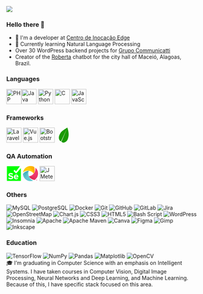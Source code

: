 ![](https://github-profile-trophy.vercel.app/?username=laellsr&theme=onedark&no-frame=true&no-bg=true&margin-w=4&rank=S,AAA,AA,A,UNKNOWN,SECRET)

### **Hello there** 👋
- 🔭 I'm a developer at [Centro de Inocação Edge](https://www.linkedin.com/company/edge-inovacao)
- 🌱 Currently learning Natural Language Processing
- Over 30 WordPress backend projects for [Grupo Communicatti](https://communicatti.com/)
- Creator of the [Roberta](https://www.online.maceio.al.gov.br/) chatbot for the city hall of Maceió, Alagoas, Brazil.

### Languages
<img src="https://cdn.jsdelivr.net/gh/devicons/devicon/icons/php/php-original.svg" height="40" width="40" title="PHP"><img src="https://cdn.jsdelivr.net/gh/devicons/devicon/icons/java/java-original.svg" height="40" width="40" title="Java">
<img src="https://cdn.jsdelivr.net/gh/devicons/devicon/icons/python/python-original.svg" height="40" width="40" title="Python">
<img src="https://cdn.jsdelivr.net/gh/devicons/devicon/icons/c/c-original.svg" height="40" width="40" title="C">
<img src="https://cdn.jsdelivr.net/gh/devicons/devicon/icons/javascript/javascript-original.svg" height="40" width="40" title="JavaScript">

### Frameworks
<img src="https://cdn.jsdelivr.net/gh/devicons/devicon/icons/laravel/laravel-original.svg" height="40" width="40" title="Laravel">
<img src="https://cdn.jsdelivr.net/gh/devicons/devicon/icons/vuejs/vuejs-original.svg" height="40" width="40" title="Vue.js">
<img src="https://cdn.jsdelivr.net/gh/devicons/devicon/icons/bootstrap/bootstrap-original.svg" height="40" width="40" title="Bootstrap">
<svg height="40" width="40" fill="#199900" role="img" viewBox="0 0 24 24" xmlns="http://www.w3.org/2000/svg"><title>Leaflet</title><path d="M17.69 0c-.355.574-8.432 4.74-10.856 8.649-2.424 3.91-3.116 6.988-2.237 9.882.879 2.893 2.559 2.763 3.516 3.717.958.954 2.257 2.113 4.332 1.645 2.717-.613 5.335-2.426 6.638-7.508 1.302-5.082.448-9.533-.103-11.99A35.395 35.395 0 0 0 17.69 0zm-.138.858l-9.22 21.585-.574-.577Z"/></svg>

### QA Automation
<svg viewBox="0 0 128 128" width="40px" height="40px">
<path fill="#00FF00" d="M83.1 80.5c-4.7-.1-8.8 3.4-9.3 8.1 0 .2.1.3.3.3h18c.2 0 .3-.1.3-.3-.4-4.8-4.5-8.4-9.3-8.1z"></path><path fill="#00FF00" d="M121.7 19.9l-38.4 43c-.4.5-1.2.5-1.7.1l-.1-.1-19.4-20.1c-.4-.4-.4-1-.1-1.5l6.5-8.3c.4-.5 1.1-.7 1.6-.3.1.1.2.1.2.2l11 12.1c.4.5 1.2.5 1.7.1l.1-.1 30.7-41.7c.3-.4.2-.9-.2-1.2-.1-.1-.3-.1-.5-.2H5.7c-.5.1-.9.5-.9 1v122.2c0 .5.4.9.9.9h116.6c.5 0 .9-.4.9-.9V20.5c0-.5-.4-.8-.8-.8-.3-.1-.5 0-.7.2zm-83.8 92.5c-7.7.3-15.2-2.3-20.9-7.4-.4-.4-.5-1-.1-1.5l4.5-6.4c.4-.5 1.1-.6 1.6-.3l.1.1c4.2 3.9 9.6 6 15.3 6 6 0 8.9-2.8 8.9-5.7 0-9.1-29.5-2.8-29.5-22.1 0-8.5 7.4-15.6 19.4-15.6 6.9-.2 13.7 2.1 19.1 6.5.4.4.5 1.1.1 1.5l-4.7 6.2c-.4.5-1.1.6-1.6.2-4-3.2-8.9-4.9-14-4.8-4.7 0-7.3 2.1-7.3 5.1 0 8.1 29.4 2.7 29.4 21.8.1 9.3-6.6 16.4-20.3 16.4zm64.3-17.8c0 .6-.5 1-1 1H74.3c-.2 0-.3.1-.3.3.9 5.2 5.6 8.8 10.9 8.5 3.4-.1 6.6-1.1 9.3-3.1.4-.3 1.1-.3 1.4.2l.1.1 3.3 4.8c.3.4.2 1-.2 1.4-4.3 3.2-9.6 4.8-14.9 4.6-11.6 0-20.3-7.8-20.3-20-.3-10.7 8.1-19.6 18.8-19.9h.9c11.3 0 19.1 8.5 19.1 20.9l-.2 1.2z"></path></svg>
<svg xmlns="http://www.w3.org/2000/svg" xmlns:xlink="http://www.w3.org/1999/xlink" viewBox="0 0 500 500.2" width="40px" height="40px"><defs><style>.cls-1{isolation:isolate;}.cls-2{fill:#ffcc06;}.cls-3{fill:#65c9d3;}.cls-4,.cls-8{fill:#ee376d;}.cls-4,.cls-5,.cls-6,.cls-7{mix-blend-mode:multiply;}.cls-5{fill:url(#linear-gradient);}.cls-6{fill:url(#linear-gradient-2);}.cls-7{fill:url(#linear-gradient-3);}</style><linearGradient id="linear-gradient" x1="489.24" y1="318.86" x2="112.09" y2="452.38" gradientUnits="userSpaceOnUse"><stop offset="0" stop-color="#ee376d" stop-opacity="0"/><stop offset="0.14" stop-color="#e9376d" stop-opacity="0.06"/><stop offset="0.37" stop-color="#db386e" stop-opacity="0.22"/><stop offset="0.68" stop-color="#c6396f" stop-opacity="0.48"/><stop offset="1" stop-color="#ab3b70" stop-opacity="0.8"/></linearGradient><linearGradient id="linear-gradient-2" x1="64.19" y1="428.59" x2="174.29" y2="58.47" gradientUnits="userSpaceOnUse"><stop offset="0" stop-color="#65c9d3" stop-opacity="0"/><stop offset="1" stop-color="#65c9d3"/></linearGradient><linearGradient id="linear-gradient-3" x1="90.92" y1="124.45" x2="388.5" y2="124.45" gradientUnits="userSpaceOnUse"><stop offset="0" stop-color="#ffca04" stop-opacity="0"/><stop offset="0.1" stop-color="#ffca04" stop-opacity="0.07"/><stop offset="0.31" stop-color="#ffca04" stop-opacity="0.25"/><stop offset="0.59" stop-color="#ffca04" stop-opacity="0.54"/><stop offset="0.95" stop-color="#ffca04" stop-opacity="0.94"/><stop offset="1" stop-color="#ffca04"/></linearGradient></defs><title>Appium mark color</title><g class="cls-1"><g id="artwork"><path class="cls-2" d="M368.77,228q-4.5,10.68-10,20.87a249.74,249.74,0,0,0-163.6-93.3,255.49,255.49,0,0,0-32.94-2.15A248.92,248.92,0,0,0,2.89,210.81C21.75,91.36,125.15,0,249.91,0A249.44,249.44,0,0,1,366.8,29l.07.17a251.47,251.47,0,0,1,13.05,36.94A248.9,248.9,0,0,1,368.77,228Z"/><path class="cls-3" d="M338.34,484.09a249.47,249.47,0,0,1-88.43,16.11c-124.86,0-228.3-91.47-247.07-211A251.38,251.38,0,0,1,.1,262.63l.1-.13a248.94,248.94,0,0,1,139.07-96.65,253.62,253.62,0,0,1,32.38-6.44q11.44-1.51,22.79-1.92a250.1,250.1,0,0,0,143.9,326.6Z"/><path class="cls-4" d="M500,250.11a249.5,249.5,0,0,1-90.73,192.72c-9.55,7.92-20.5,16.09-25.5,18.55a251.81,251.81,0,0,1-174.9-98q-7-9.17-13.1-19.06A250.14,250.14,0,0,0,412.37,96.47a253,253,0,0,0-3.05-39.08A249.67,249.67,0,0,1,500,250.11Z"/><path class="cls-5" d="M500,250.12a249.52,249.52,0,0,1-90.73,192.72c-9.55,7.92-20.49,16.07-25.48,18.53a251.86,251.86,0,0,1-174.92-98q-7-9.17-13.09-19.07a250.14,250.14,0,0,0,301-133.08L497,211A254.15,254.15,0,0,1,500,250.12Z"/><path class="cls-6" d="M116.05,327.16a250.91,250.91,0,0,0,45.77,157.1C78.9,453.05,16.94,379.05,2.83,289.17A252,252,0,0,1,0,260.52c.05.66.12,1.34.19,2A250.36,250.36,0,0,1,171.64,159.42q11.45-1.51,22.79-1.92a250.68,250.68,0,0,0-78.38,169.66Z"/><path class="cls-7" d="M368.77,228q-4.5,10.68-10,20.87A249.81,249.81,0,0,0,250,95.18,255,255,0,0,0,221,79.32,248.62,248.62,0,0,0,90.92,57.05,249.83,249.83,0,0,1,366.8,29l.07.17a252.22,252.22,0,0,1,13.05,36.94A248.91,248.91,0,0,1,368.77,228Z"/><path class="cls-8" d="M450.2,456.59a21.34,21.34,0,0,1,2.79-.15c2.15,0,3.71.69,3.71,2.49,0,2.1-1.61,2.59-4.15,2.59H450.2Zm12.16,14.8a41.1,41.1,0,0,0-4.64-7.57,4.92,4.92,0,0,0,3.13-4.79c0-3.95-3-6.15-8.69-6.15a37.14,37.14,0,0,0-6.2.54v18h4.24v-6.55h3.62a39.16,39.16,0,0,1,3.81,6.55Zm5.42-9c0,8.69-6.2,14.9-14.65,14.9s-14.5-6.3-14.5-14.9,6.06-14.84,14.5-14.84S467.78,453.56,467.78,462.35Zm3.71,0c0-10.74-7.86-18.46-18.36-18.46a18.46,18.46,0,0,0,0,36.92C463.49,480.81,471.49,473.14,471.49,462.35Z"/></g></g></svg>
<img src="https://jmeter.apache.org/images/logo.svg" height="40px" title="JMeter">

### Others
<img src="https://img.shields.io/badge/MySQL-4479A1.svg?style=flat&logo=mysql&logoColor=white" title="MySQL">
<img src="https://img.shields.io/badge/PostgreSQL-%23316192.svg?style=flat&logo=postgresql&logoColor=white" title="PostgreSQL">
<img src="https://img.shields.io/badge/Docker-%230db7ed.svg?style=flat&logo=docker&logoColor=white" title="Docker">
<img src="https://img.shields.io/badge/Git-%23F05033.svg?style=flat&logo=git&logoColor=white" title="Git">
<img src="https://img.shields.io/badge/GitHub-%23121011.svg?style=flat&logo=github&logoColor=white" title="GitHub">
<img src="https://img.shields.io/badge/GitLab-%23181717.svg?style=flat&logo=gitlab&logoColor=white" title="GitLab">
<img src="https://img.shields.io/badge/jira-%230A0FFF.svg?style=flat&logo=jira&logoColor=white" title="Jira">
<img src="https://img.shields.io/badge/OpenStreetMap-%237EBC6F.svg?style=flat&logo=openstreetmap&logoColor=white" title="OpenStreetMap">
<img src="https://img.shields.io/badge/Chart.js-F5788D.svg?style=flat&logo=chart.js&logoColor=white" title="Chart.js">
<img src="https://img.shields.io/badge/CSS3-%231572B6.svg?style=flat&logo=css3&logoColor=white" title="CSS3">
<img src="https://img.shields.io/badge/HTML5-%23E34F26.svg?style=flat&logo=html5&logoColor=white" title="HTML5">
<img src="https://img.shields.io/badge/bash-%23121011.svg?style=flat&logo=gnu-bash&logoColor=white" title="Bash Script">
<img src="https://img.shields.io/badge/WordPress-%23117AC9.svg?style=flat&logo=WordPress&logoColor=white" title="WordPress"> 
<img src="https://img.shields.io/badge/Insomnia-black?style=flat&logo=insomnia&logoColor=5849BE" title="Insomnia">
<img src="https://img.shields.io/badge/Apache-%23D42029.svg?style=flat&logo=apache&logoColor=white" title="Apache">
<img src="https://img.shields.io/badge/Apache%20Maven-C71A36?style=flat&logo=Apache%20Maven&logoColor=white" title="Apache Maven">
<img src="https://img.shields.io/badge/Canva-%2300C4CC.svg?style=flat&logo=Canva&logoColor=white" title="Canva">
<img src="https://img.shields.io/badge/Figma-%23F24E1E.svg?style=flat&logo=figma&logoColor=white" title="Figma">
<img src="https://img.shields.io/badge/Gimp-657D8B?style=flat&logo=gimp&logoColor=FFFFFF" title="Gimp">
<img src="https://img.shields.io/badge/Inkscape-e0e0e0?style=flat&logo=inkscape&logoColor=080A13" title="Inkscape">

### Education
<img src="https://img.shields.io/badge/TensorFlow-%23FF6F00.svg?style=for-the-badge&logo=TensorFlow&logoColor=white" alt="TensorFlow">
<img src="https://img.shields.io/badge/NumPy-%23013243.svg?style=for-the-badge&logo=numpy&logoColor=white" alt="NumPy">
<img src="https://img.shields.io/badge/Pandas-%23150458.svg?style=for-the-badge&logo=pandas&logoColor=white" alt="Pandas">
<img src="https://img.shields.io/badge/Matplotlib-%23ffffff.svg?style=for-the-badge&logo=Matplotlib&logoColor=black" alt="Matplotlib">
<img src="https://img.shields.io/badge/OpenCV-%23white.svg?style=for-the-badge&logo=opencv&logoColor=white" alt="OpenCV"><br>
🎓 I’m graduating in Computer Science with an emphasis on Intelligent Systems. I have taken courses in Computer Vision, Digital Image Processing, Neural Networks and Deep Learning, and Machine Learning. Because of this, I have specific stack focused on this area.

<!-- ### My stacks
<table style="margin-top:-20px;margin-left:-9px;"><tr><td valign="top" width="33%">

#### Languages
<div align="left">
<img src="https://cdn.jsdelivr.net/gh/devicons/devicon/icons/php/php-original.svg" height="40" width="40" title="PHP">
<img src="https://cdn.jsdelivr.net/gh/devicons/devicon/icons/java/java-original.svg" height="40" width="40" title="Java">
<img src="https://cdn.jsdelivr.net/gh/devicons/devicon/icons/python/python-original.svg" height="40" width="40" title="Python"><br>
<img src="https://cdn.jsdelivr.net/gh/devicons/devicon/icons/c/c-original.svg" height="40" width="40" title="C">
<img src="https://cdn.jsdelivr.net/gh/devicons/devicon/icons/javascript/javascript-original.svg" height="40" width="40" title="JavaScript">
</div>

</td><td valign="top" width="33%">

#### Frameworks
<div align="left">
<img src="https://cdn.jsdelivr.net/gh/devicons/devicon/icons/laravel/laravel-original.svg" height="40" width="40" title="Laravel">
<img src="https://cdn.jsdelivr.net/gh/devicons/devicon/icons/vuejs/vuejs-original.svg" height="40" width="40" title="Vue.js">
<img src="https://cdn.jsdelivr.net/gh/devicons/devicon/icons/bootstrap/bootstrap-original.svg" height="40" width="40" title="Bootstrap">
<svg height="40" width="40" fill="#199900" role="img" viewBox="0 0 24 24" xmlns="http://www.w3.org/2000/svg"><title>Leaflet</title><path d="M17.69 0c-.355.574-8.432 4.74-10.856 8.649-2.424 3.91-3.116 6.988-2.237 9.882.879 2.893 2.559 2.763 3.516 3.717.958.954 2.257 2.113 4.332 1.645 2.717-.613 5.335-2.426 6.638-7.508 1.302-5.082.448-9.533-.103-11.99A35.395 35.395 0 0 0 17.69 0zm-.138.858l-9.22 21.585-.574-.577Z"/></svg>
</div>

</td><td valign="top" width="33%">

#### QA Automation
<div align="left">
<svg viewBox="0 0 128 128" width="40px" height="40px">
<path fill="#00FF00" d="M83.1 80.5c-4.7-.1-8.8 3.4-9.3 8.1 0 .2.1.3.3.3h18c.2 0 .3-.1.3-.3-.4-4.8-4.5-8.4-9.3-8.1z"></path><path fill="#00FF00" d="M121.7 19.9l-38.4 43c-.4.5-1.2.5-1.7.1l-.1-.1-19.4-20.1c-.4-.4-.4-1-.1-1.5l6.5-8.3c.4-.5 1.1-.7 1.6-.3.1.1.2.1.2.2l11 12.1c.4.5 1.2.5 1.7.1l.1-.1 30.7-41.7c.3-.4.2-.9-.2-1.2-.1-.1-.3-.1-.5-.2H5.7c-.5.1-.9.5-.9 1v122.2c0 .5.4.9.9.9h116.6c.5 0 .9-.4.9-.9V20.5c0-.5-.4-.8-.8-.8-.3-.1-.5 0-.7.2zm-83.8 92.5c-7.7.3-15.2-2.3-20.9-7.4-.4-.4-.5-1-.1-1.5l4.5-6.4c.4-.5 1.1-.6 1.6-.3l.1.1c4.2 3.9 9.6 6 15.3 6 6 0 8.9-2.8 8.9-5.7 0-9.1-29.5-2.8-29.5-22.1 0-8.5 7.4-15.6 19.4-15.6 6.9-.2 13.7 2.1 19.1 6.5.4.4.5 1.1.1 1.5l-4.7 6.2c-.4.5-1.1.6-1.6.2-4-3.2-8.9-4.9-14-4.8-4.7 0-7.3 2.1-7.3 5.1 0 8.1 29.4 2.7 29.4 21.8.1 9.3-6.6 16.4-20.3 16.4zm64.3-17.8c0 .6-.5 1-1 1H74.3c-.2 0-.3.1-.3.3.9 5.2 5.6 8.8 10.9 8.5 3.4-.1 6.6-1.1 9.3-3.1.4-.3 1.1-.3 1.4.2l.1.1 3.3 4.8c.3.4.2 1-.2 1.4-4.3 3.2-9.6 4.8-14.9 4.6-11.6 0-20.3-7.8-20.3-20-.3-10.7 8.1-19.6 18.8-19.9h.9c11.3 0 19.1 8.5 19.1 20.9l-.2 1.2z"></path></svg>
<svg xmlns="http://www.w3.org/2000/svg" xmlns:xlink="http://www.w3.org/1999/xlink" viewBox="0 0 500 500.2" width="40px" height="40px"><defs><style>.cls-1{isolation:isolate;}.cls-2{fill:#ffcc06;}.cls-3{fill:#65c9d3;}.cls-4,.cls-8{fill:#ee376d;}.cls-4,.cls-5,.cls-6,.cls-7{mix-blend-mode:multiply;}.cls-5{fill:url(#linear-gradient);}.cls-6{fill:url(#linear-gradient-2);}.cls-7{fill:url(#linear-gradient-3);}</style><linearGradient id="linear-gradient" x1="489.24" y1="318.86" x2="112.09" y2="452.38" gradientUnits="userSpaceOnUse"><stop offset="0" stop-color="#ee376d" stop-opacity="0"/><stop offset="0.14" stop-color="#e9376d" stop-opacity="0.06"/><stop offset="0.37" stop-color="#db386e" stop-opacity="0.22"/><stop offset="0.68" stop-color="#c6396f" stop-opacity="0.48"/><stop offset="1" stop-color="#ab3b70" stop-opacity="0.8"/></linearGradient><linearGradient id="linear-gradient-2" x1="64.19" y1="428.59" x2="174.29" y2="58.47" gradientUnits="userSpaceOnUse"><stop offset="0" stop-color="#65c9d3" stop-opacity="0"/><stop offset="1" stop-color="#65c9d3"/></linearGradient><linearGradient id="linear-gradient-3" x1="90.92" y1="124.45" x2="388.5" y2="124.45" gradientUnits="userSpaceOnUse"><stop offset="0" stop-color="#ffca04" stop-opacity="0"/><stop offset="0.1" stop-color="#ffca04" stop-opacity="0.07"/><stop offset="0.31" stop-color="#ffca04" stop-opacity="0.25"/><stop offset="0.59" stop-color="#ffca04" stop-opacity="0.54"/><stop offset="0.95" stop-color="#ffca04" stop-opacity="0.94"/><stop offset="1" stop-color="#ffca04"/></linearGradient></defs><title>Appium mark color</title><g class="cls-1"><g id="artwork"><path class="cls-2" d="M368.77,228q-4.5,10.68-10,20.87a249.74,249.74,0,0,0-163.6-93.3,255.49,255.49,0,0,0-32.94-2.15A248.92,248.92,0,0,0,2.89,210.81C21.75,91.36,125.15,0,249.91,0A249.44,249.44,0,0,1,366.8,29l.07.17a251.47,251.47,0,0,1,13.05,36.94A248.9,248.9,0,0,1,368.77,228Z"/><path class="cls-3" d="M338.34,484.09a249.47,249.47,0,0,1-88.43,16.11c-124.86,0-228.3-91.47-247.07-211A251.38,251.38,0,0,1,.1,262.63l.1-.13a248.94,248.94,0,0,1,139.07-96.65,253.62,253.62,0,0,1,32.38-6.44q11.44-1.51,22.79-1.92a250.1,250.1,0,0,0,143.9,326.6Z"/><path class="cls-4" d="M500,250.11a249.5,249.5,0,0,1-90.73,192.72c-9.55,7.92-20.5,16.09-25.5,18.55a251.81,251.81,0,0,1-174.9-98q-7-9.17-13.1-19.06A250.14,250.14,0,0,0,412.37,96.47a253,253,0,0,0-3.05-39.08A249.67,249.67,0,0,1,500,250.11Z"/><path class="cls-5" d="M500,250.12a249.52,249.52,0,0,1-90.73,192.72c-9.55,7.92-20.49,16.07-25.48,18.53a251.86,251.86,0,0,1-174.92-98q-7-9.17-13.09-19.07a250.14,250.14,0,0,0,301-133.08L497,211A254.15,254.15,0,0,1,500,250.12Z"/><path class="cls-6" d="M116.05,327.16a250.91,250.91,0,0,0,45.77,157.1C78.9,453.05,16.94,379.05,2.83,289.17A252,252,0,0,1,0,260.52c.05.66.12,1.34.19,2A250.36,250.36,0,0,1,171.64,159.42q11.45-1.51,22.79-1.92a250.68,250.68,0,0,0-78.38,169.66Z"/><path class="cls-7" d="M368.77,228q-4.5,10.68-10,20.87A249.81,249.81,0,0,0,250,95.18,255,255,0,0,0,221,79.32,248.62,248.62,0,0,0,90.92,57.05,249.83,249.83,0,0,1,366.8,29l.07.17a252.22,252.22,0,0,1,13.05,36.94A248.91,248.91,0,0,1,368.77,228Z"/><path class="cls-8" d="M450.2,456.59a21.34,21.34,0,0,1,2.79-.15c2.15,0,3.71.69,3.71,2.49,0,2.1-1.61,2.59-4.15,2.59H450.2Zm12.16,14.8a41.1,41.1,0,0,0-4.64-7.57,4.92,4.92,0,0,0,3.13-4.79c0-3.95-3-6.15-8.69-6.15a37.14,37.14,0,0,0-6.2.54v18h4.24v-6.55h3.62a39.16,39.16,0,0,1,3.81,6.55Zm5.42-9c0,8.69-6.2,14.9-14.65,14.9s-14.5-6.3-14.5-14.9,6.06-14.84,14.5-14.84S467.78,453.56,467.78,462.35Zm3.71,0c0-10.74-7.86-18.46-18.36-18.46a18.46,18.46,0,0,0,0,36.92C463.49,480.81,471.49,473.14,471.49,462.35Z"/></g></g></svg>
<img src="https://jmeter.apache.org/images/logo.svg" height="40px" title="JMeter">
</div>

</td></tr></table> -->


<!-- ![](https://github-readme-stats.vercel.app/api/top-langs/?username=laellsr&theme=github_dark&hide_border=true&include_all_commits=true&count_private=true&layout=compact) -->
<!-- ### ✍️ Random Dev Quote
![](https://quotes-github-readme.vercel.app/api?type=vetical&theme=radical) -->
